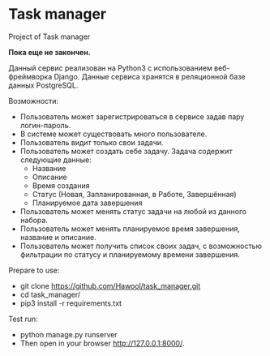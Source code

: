 # Task manager
Project of Task manager

**Пока еще не закончен.**

Данный сервис реализован на Python3 с использованием веб-фреймворка Django. Данные сервиса хранятся в реляционной базе данных PostgreSQL. 

Возможности:
+ Пользователь может зарегистрироваться в сервисе задав пару логин-пароль.
+ В системе может существовать много пользователе.
+ Пользователь видит только свои задачи.
+ Пользователь может создать себе задачу. Задача содержит следующие данные:
  + Название
  + Описание
  + Время создания
  + Статус (Новая, Запланированная, в Работе, Завершённая)
  + Планируемое дата завершения
+ Пользователь может менять статус задачи на любой из данного набора.
+ Пользователь может менять планируемое время завершения, название и описание.
+ Пользователь может получить список своих задач, с возможностью фильтрации по статусу и планируемому времени завершения. 

Prepare to use:
+ git clone https://github.com/Hawool/task_manager.git
+ cd task_manager/
+ pip3 install -r requirements.txt

Test run:
+ python manage.py runserver
+ Then open in your browser http://127.0.0.1:8000/.
